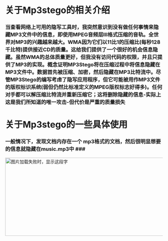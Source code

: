 # 关于Mp3stego的相关介绍</br>
### 当查看网络上可用的隐写工具时，我突然意识到没有做任何事情来隐藏MP3文件中的信息，即使用MPEG音频层III格式压缩的音轨。全世界对MP3的兴趣越来越大。WMA因为它们以11比1的压缩比(每秒128千比特)提供接近CD的质量。这给我们提供了一个很好的机会信息隐藏。虽然WMA的总体质量更好，但我没有访问代码的权限，并且只提供了MP3的实现。概念证明MP3Stego将在压缩过程中将信息隐藏在MP3文件中。数据首先被压缩、加密，然后隐藏在MP3比特流中。尽管MP3Stego的编写考虑了隐写应用程序，但它可能被用作MP3文件的版权标识系统(弱但仍然比标准定义的MPEG版权标志好得多)。任何对手都可以解压缩比特流并重新压缩它；这将删除隐藏的信息-实际上这是我们所知道的唯一攻击-但代价是严重的质量损失</br>
# 关于Mp3stego的一些具体使用</br>
### 一般情况下，发现文档内存在一个 mp3格式的文档，然后很明显想要的信息就隐藏在music.mp3中 ###</br>
<img src="http://chuantu.biz/t6/354/1533611421x-1566688269.png" width="1045" height="250" alt="图片加载失败时，显示这段字"/>
